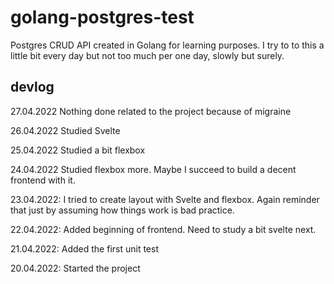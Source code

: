 # golang-postgres-test

Postgres CRUD API created in Golang for learning purposes. I try to to this a little bit every day but not too much per one day, slowly but surely.

## devlog

27.04.2022 Nothing done related to the project because of migraine

26.04.2022 Studied Svelte

25.04.2022 Studied a bit flexbox

24.04.2022 Studied flexbox more. Maybe I succeed to build a decent frontend with it.

23.04.2022: I tried to create layout with Svelte and flexbox. Again reminder that just by assuming how things work is bad practice.

22.04.2022: Added beginning of frontend. Need to study a bit svelte next.

21.04.2022: Added the first unit test

20.04.2022: Started the project
